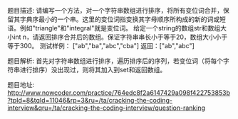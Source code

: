 ﻿题目描述:
请编写一个方法，对一个字符串数组进行排序，将所有变位词合并，保留其字典序最小的一个串。这里的变位词指变换其字母顺序所构成的新的词或短语。例如"triangle"和"integral"就是变位词。
给定一个string的数组str和数组大小int n，请返回排序合并后的数组。保证字符串串长小于等于20，数组大小小于等于300。
测试样例：
["ab","ba","abc","cba"]
返回：["ab","abc"]

题目解析:
首先对字符串数组进行排序，遍历排序后的序列，若变位词（将每个字符串进行排序）没出现过，则将其加入到set和返回数组。

题目地址:
http://www.nowcoder.com/practice/764edc8f2a6147429a098f422753853b?tpId=8&tqId=11046&rp=3&ru=/ta/cracking-the-coding-interview&qru=/ta/cracking-the-coding-interview/question-ranking